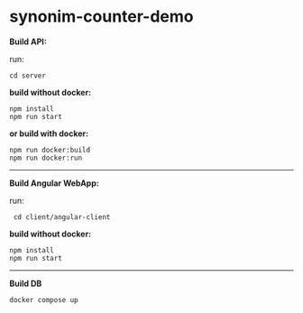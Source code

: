 # synonim-counter-demo

**Build API:**

run:

    cd server

**build without docker:**

    npm install
    npm run start

**or build with docker:**

    npm run docker:build
    npm run docker:run

---

**Build Angular WebApp:**

run:

     cd client/angular-client

**build without docker:**

    npm install
    npm run start

---

**Build DB**

    docker compose up

